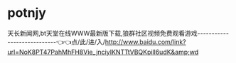 # potnjy
天长新闻网,bt天堂在线WWW最新版下载,狼群社区视频免费观看游戏----------------------------👈👈点/此/进/入/http://www.baidu.com/link?url=NoK8PT47PahMhFH8Vie_jnciyIKNTTtVBQKpill6udK&amp;wd
